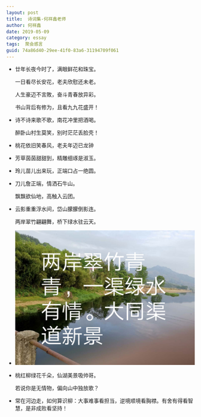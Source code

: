 ```yaml
---
layout: post
title:  诗词集-何祥鑫老师
author:	何祥鑫
date: 2019-05-09
category: essay
tags:  聚会感言
guid: 74a86d40-29ee-41f0-83a6-31194709f061
---
```




- 廿年长夜今时了，满眼鲜花和珠宝。

  一日看尽长安花，老夫欣慰还未老。

  人生豪迈不言敗，奋斗青春放异彩。

  书山背后有修为，且看九九花盛开！


- 诗不诗来歌不歌，南花冲里把酒喝。
 
  醉卧山村生莫笑，别时茫茫丢脸壳！


- 桃花依旧笑春风，老夫年迈已龙钟
  

- 芳草茵茵甜甜到，精雕细琢是淑玉。


- 玲儿苗儿出来玩，正端口占一绝圆。 

- 刀儿詹正端，情洒石牛山。

  飘飘欲仙地，高触入云团。


- 云影重重浮水间，岱山朦朦倒影连。

  两岸翠竹翩翩舞，桥下绿水驻云天。


- ![](/assets/i/20year/hexiangxin1.jpg)

- 桃红柳绿花千朵，仙湖美景吸帅哥。

  若说你是无情物，偏向山中独放歌？


- 常在河边走，如何算识柳：大事难事看担当，逆境顺境看胸襟。有舍有得看智慧，是非成败看坚持！
